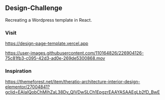 ## Design-Challenge
Recreating a Wordpress template in React.

### Visit
https://design-page-template.vercel.app

https://user-images.githubusercontent.com/110164826/226904126-75c81fb3-c095-42d3-ad0e-269de5300868.mov

### Inspiration

https://themeforest.net/item/theratio-architecture-interior-design-elementor/27004841?gclid=EAIaIQobChMIhZaL38Dv_QIVDwSLCh1EpgzrEAAYASAAEgLb2fD_BwE





